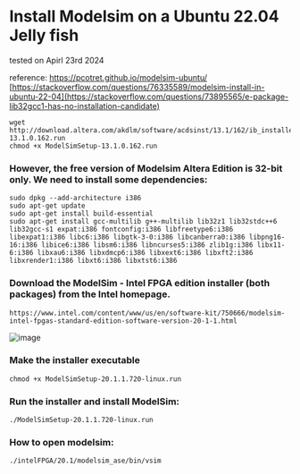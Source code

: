 # Install Modelsim on a Ubuntu 22.04 Jelly fish

tested on Apirl 23rd 2024

reference:
https://pcotret.github.io/modelsim-ubuntu/
[https://stackoverflow.com/questions/76335589/modelsim-install-in-ubuntu-22-04](https://stackoverflow.com/questions/73895565/e-package-lib32gcc1-has-no-installation-candidate)


```
wget http://download.altera.com/akdlm/software/acdsinst/13.1/162/ib_installers/ModelSimSetup-13.1.0.162.run
chmod +x ModelSimSetup-13.1.0.162.run
```

### However, the free version of Modelsim Altera Edition is 32-bit only. We need to install some dependencies:

```
sudo dpkg --add-architecture i386
sudo apt-get update
sudo apt-get install build-essential
sudo apt-get install gcc-multilib g++-multilib lib32z1 lib32stdc++6 lib32gcc-s1 expat:i386 fontconfig:i386 libfreetype6:i386 libexpat1:i386 libc6:i386 libgtk-3-0:i386 libcanberra0:i386 libpng16-16:i386 libice6:i386 libsm6:i386 libncurses5:i386 zlib1g:i386 libx11-6:i386 libxau6:i386 libxdmcp6:i386 libxext6:i386 libxft2:i386 libxrender1:i386 libxt6:i386 libxtst6:i386
```


### Download the ModelSim - Intel FPGA edition installer (both packages) from the Intel homepage.
```
https://www.intel.com/content/www/us/en/software-kit/750666/modelsim-intel-fpgas-standard-edition-software-version-20-1-1.html
```
![image](https://github.com/qsz746/How-to-install-modelsim-on-ubuntu-22.04/assets/55030187/43d48986-380c-43df-8071-ce592747979f)

### Make the installer executable

```
chmod +x ModelSimSetup-20.1.1.720-linux.run
```

### Run the installer and install ModelSim:
```
./ModelSimSetup-20.1.1.720-linux.run
```


### How to open modelsim:
```
./intelFPGA/20.1/modelsim_ase/bin/vsim
```
